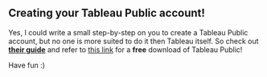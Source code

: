 ## Creating your Tableau Public account!

Yes, I could write a small step-by-step on you to create a Tableau Public account, but no one is more suited to do it then Tableau itself. So check out **[their guide](https://www.tableau.com/blog/beginners-guide-tableau-public)** and refer to [this link](https://www.tableau.com/products/public/download) for a **free** download of Tableau Public!

Have fun :)